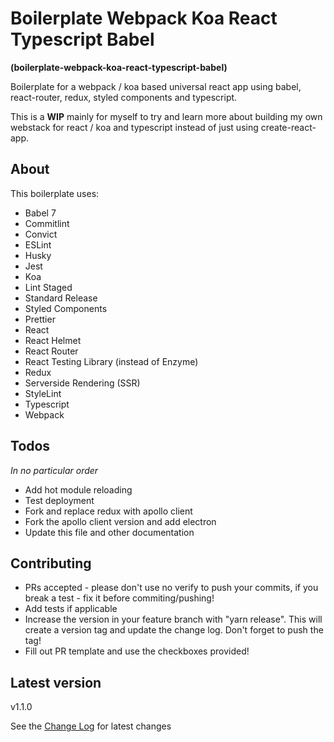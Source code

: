 # Boilerplate Webpack Koa React Typescript Babel

**(boilerplate-webpack-koa-react-typescript-babel)**

Boilerplate for a webpack / koa based universal react app using babel, react-router, redux, styled components and typescript.

This is a **WIP** mainly for myself to try and learn more about building my own webstack for react / koa and typescript instead of just using create-react-app.

## About

This boilerplate uses:

- Babel 7
- Commitlint
- Convict
- ESLint
- Husky
- Jest
- Koa
- Lint Staged
- Standard Release
- Styled Components
- Prettier
- React
- React Helmet
- React Router
- React Testing Library (instead of Enzyme)
- Redux
- Serverside Rendering (SSR)
- StyleLint
- Typescript
- Webpack

## Todos

_In no particular order_

- Add hot module reloading
- Test deployment
- Fork and replace redux with apollo client
- Fork the apollo client version and add electron
- Update this file and other documentation

## Contributing

- PRs accepted - please don't use no verify to push your commits, if you break a test - fix it before commiting/pushing!
- Add tests if applicable
- Increase the version in your feature branch with "yarn release". This will create a version tag and update the change log. Don't forget to push the tag!
- Fill out PR template and use the checkboxes provided!

## Latest version

v1.1.0

See the [Change Log](https://github.com/sketchbuch/boilerplate-webpack-koa-react-typescript-babel/blob/master/CHANGELOG.md) for latest changes

